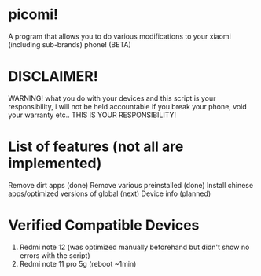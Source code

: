 # picomi!

A program that allows you to do various modifications to your xiaomi (including sub-brands) phone! (BETA)

# DISCLAIMER!

WARNING! what you do with your devices and this script is your responsibility, i will not be held accountable if you break your phone, void your warranty etc.. THIS IS YOUR RESPONSIBILITY!

# List of features (not all are implemented)

Remove dirt apps (done)
Remove various preinstalled (done)
Install chinese apps/optimized versions of global (next)
Device info (planned)

# Verified Compatible Devices 

1. Redmi note 12 (was optimized manually beforehand but didn't show no errors with the script)
2. Redmi note 11 pro 5g (reboot ~1min)


